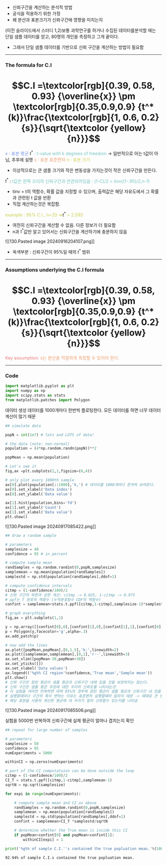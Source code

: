 
- 신뢰구간을 계산하는 분석적 방법
- 공식을 적용하기 위한 가정
- 왜 분산과 표본크기가 신롸구간에 영향을 미치는지

(이전 슬라이드에서 스터디 1,2)보통 과학연구를 하거나 수집된 데이터를분석할 때는  
단일 샘플 데이터를 얻고, 80명의 개인을 측정하고 그게 끝이다.
- 그래서 단일 샘플 데이터를 기반으로 신뢰 구간을 계산하는 방법이 필요함

---
### The formula for C.I
# $$C.I =\textcolor[rgb]{0.39, 0.58, 0.93} {\overline{x}} \pm \textcolor[rgb]{0.35,0.9,0.9} {t^*(k)}\frac{\textcolor[rgb]{1, 0.6, 0.2}{s}}{\sqrt{\textcolor {yellow}{n}}}$$
<span style="color:rgb(118, 147, 234)">x : 표본 평균</span>
$t^*$ <span style="color:rgb(116, 195, 194)">: t-value with k degrees of freedom</span> -> 일반적으로 아는 t값이 아님, 추후에 설명
<span style="color:rgb(236, 158, 111)">s : 표본 표준편차</span>
<span style="color:rgb(205, 205, 81)">n : 표본 크기</span> 

- 이상적으로는 큰 샘플 크기와 작은 변동성을 가지는것이 작은 신뢰구간을 만든다.

$t^*$ : <span style="color:rgb(116, 195, 194)">t값은 한쪽 꼬리의 신뢰구간과 연관되어있음 : (1-C)/2 = tinv((1-.95)/2,n-1)</span> 
- tinv = t의 역함수, 확률 값을 지정할 수 있으며, 출력값은 해당 자유도에서 그 확률과 관련된 t 값을 반환
- 직접 계산하는것은 복잡함. 

<span style="color:rgb(205, 205, 81)">example : 95% C.I., n=20 ⇒</span>$t^*$<span style="color:rgb(205, 205, 81)"> = 2.093</span> 
- 여전히 신뢰구간을 계산할 수 없음. 다른 정보가 더 필요함
- n과 $t^*$값만 알고 있어서는 신뢰구간을 계산하기에 충분하지 않음

![[130.Pasted image 20240916204107.png]]
- 옥색부분 : 신뢰구간이 95%일 때의 $t^*$ 범위
---
### Assumptions underlying the C.I formula

# $$C.I =\textcolor[rgb]{0.39, 0.58, 0.93} {\overline{x}} \pm \textcolor[rgb]{0.35,0.9,0.9} {t^*(k)}\frac{\textcolor[rgb]{1, 0.6, 0.2}{s}}{\sqrt{\textcolor {yellow}{n}}}$$
<span style="color:rgb(230, 122, 122)">Key assumption:</span> 
<span style="color:rgb(236, 158, 111)">s는 분산을 적절하게 측정할 수 있어야 한다.</span>

---
### Code

``` python
import matplotlib.pyplot as plt
import numpy as np
import scipy.stats as stats
from matplotlib.patches import Polygon
```

데이터 생성
데이터를 1000개마다 한번씩 플로팅한다. 모든 데이터를 하면 너무 데이터계산이 많기 때문
```python
## simulate data

popN = int(1e7) # lots and LOTS of data!

# the data (note: non-normal)
population = (4*np.random.randn(popN))**2

popMean = np.mean(population)

# Let's see it
fig,ax =plt.subplots(2,1,figsize=(6,4))

# only plot every 1000th sample
ax[0].plot(population[::1000],'k,') # 데이터를 1000개마다 한개씩 보여준다.
ax[0].set_xlabel('Data index')
ax[0].set_ylabel('Data value')

ax[1].hist(population,bins='fd')
ax[1].set_ylabel('Count')
ax[1].set_xlabel('Data value')
plt.show()
```
![[130.Pasted image 20240917085422.png]]

```python
## draw a random sample

# parameters
samplesize = 40
confidence = 95 # in percent

# compute sample mean
randSamples = np.random.randint(0,popN,samplesize)
samplemean = np.mean(population[randSamples])
samplestd = np.std(population[randSamples],ddof=1)

# compute confidence intervals
citmp = (1-confidence/100)/2
# 신뢰 구간의 하한과 상한 계산: citmp -> 0.025, 1-citmp -> 0.975
# ppf는 T 분포의 역함수 (누적분포함수 CDF의 역함수)
confint = samplemean+stats.t.ppf([citmp,1-citmp],samplesize-1)*samplestd/np.sqrt(samplesize)

# graph everything 
fig,ax = plt.subplots(1,1)

y = np.array([[confint[0],0],[confint[1],0],[confint[1],1],[confint[0],1]])
p = Polygon(y,facecolor='g',alpha=.3)
ax.add_patch(p)

# now add the lines
ax.plot([popMean,popMean],[0,1.5],'k:',linewidth=2)
ax.plot([samplemean,samplemean],[0,1],'r--',linewidth=3)
ax.set_xlim([popMean-30,popMean+30])
ax.set_yticks([])
ax.set_xlabel('Data values')
ax.legend(('%g%% CI region'%confidence,'True mean','Sample mean'))
plt.show()
# 신뢰 구간은 참된 평균이 샘플 평균과 신뢰구간 내에 있을 것을 보장하지는 않는다.
# 신뢰 구간은 샘플 평균 추정에 대한 우리의 신뢰도를 나타내는것
# 이 실험을 여러번 반복하면 대략 95%의 경우에 참된 평균이 샘플 평균과 신뢰구간 내 있을 거라는 의미
# 실행할때마다 구간의 폭이 변하는 이유는 표준편차 실행할떄마 달라지 때문 -> 때때로 큰 변동성, 때때로 작은 변동성
# 해당 표본을 사용하 계산한 평균에 대 우리가 얼마 신뢰할수 있는지를 나타냄
```
![[130.Pasted image 20240917085506.png]]

실험을 5000번 반복하여 신뢰구간에 실제 평균이 얼마나 겹치는지 확인
```python
## repeat for large number of samples

# parameters
samplesize = 50
confidence = 95
numExperiments = 5000

withinCI = np.zeros(numExperiments)

# part of the CI computatuion can be done outside the loop
citmp = (1-confidence/100)/2
CI_T = stats.t.ppf([citmp,1-citmp],samplemean-1)
sqrtN = np.sqrt(samplesize)

for expi in range(numExperiments):

    # compute sample mean and CI as above 
    randSamples = np.random.randint(0,popN,samplesize)
    samplemean = np.mean(population[randSamples])
    samplestd = np.std(population[randSamples],ddof=1)
    confint = samplemean+CI_T *samplestd/sqrtN

    # determine whether the True mean is inside this CI
    if popMean>confint[0] and popMean<confint[1]:
        withinCI[expi] = 1

print('%g%% of sample C.I.''s contained the true popluation mean.'%(100*np.mean(withinCI)))
```
```
92.94% of sample C.I.s contained the true popluation mean.
```